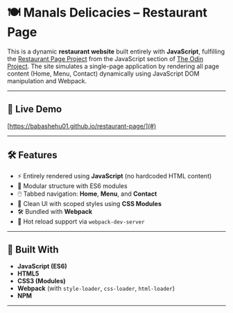 # 🍽️ Manals Delicacies – Restaurant Page

This is a dynamic **restaurant website** built entirely with **JavaScript**, fulfilling the [Restaurant Page Project](https://www.theodinproject.com/lessons/javascript-restaurant-page) from the JavaScript section of [The Odin Project](https://www.theodinproject.com/). The site simulates a single-page application by rendering all page content (Home, Menu, Contact) dynamically using JavaScript DOM manipulation and Webpack.

---

## 🚀 Live Demo

[https://babashehu01.github.io/restaurant-page/](#) 

---

## 🛠️ Features

- ⚡ Entirely rendered using **JavaScript** (no hardcoded HTML content)
- 🧩 Modular structure with ES6 modules
- 🖱️ Tabbed navigation: **Home**, **Menu**, and **Contact**
- 🎨 Clean UI with scoped styles using **CSS Modules**
- 🛠️ Bundled with **Webpack**
- 🔁 Hot reload support via `webpack-dev-server`

---

## 🧱 Built With

- **JavaScript (ES6)**
- **HTML5**
- **CSS3 (Modules)**
- **Webpack** (with `style-loader`, `css-loader`, `html-loader`)
- **NPM**

---
